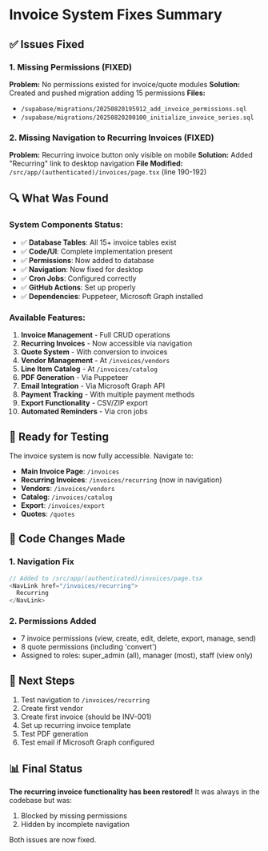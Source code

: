 # Invoice System Fixes Summary

## ✅ Issues Fixed

### 1. Missing Permissions (FIXED)
**Problem:** No permissions existed for invoice/quote modules
**Solution:** Created and pushed migration adding 15 permissions
**Files:**
- `/supabase/migrations/20250820195912_add_invoice_permissions.sql`
- `/supabase/migrations/20250820200100_initialize_invoice_series.sql`

### 2. Missing Navigation to Recurring Invoices (FIXED)
**Problem:** Recurring invoice button only visible on mobile
**Solution:** Added "Recurring" link to desktop navigation
**File Modified:** `/src/app/(authenticated)/invoices/page.tsx` (line 190-192)

## 🔍 What Was Found

### System Components Status:
- ✅ **Database Tables**: All 15+ invoice tables exist
- ✅ **Code/UI**: Complete implementation present
- ✅ **Permissions**: Now added to database
- ✅ **Navigation**: Now fixed for desktop
- ✅ **Cron Jobs**: Configured correctly
- ✅ **GitHub Actions**: Set up properly
- ✅ **Dependencies**: Puppeteer, Microsoft Graph installed

### Available Features:
1. **Invoice Management** - Full CRUD operations
2. **Recurring Invoices** - Now accessible via navigation
3. **Quote System** - With conversion to invoices
4. **Vendor Management** - At `/invoices/vendors`
5. **Line Item Catalog** - At `/invoices/catalog`
6. **PDF Generation** - Via Puppeteer
7. **Email Integration** - Via Microsoft Graph API
8. **Payment Tracking** - With multiple payment methods
9. **Export Functionality** - CSV/ZIP export
10. **Automated Reminders** - Via cron jobs

## 🚀 Ready for Testing

The invoice system is now fully accessible. Navigate to:
- **Main Invoice Page**: `/invoices`
- **Recurring Invoices**: `/invoices/recurring` (now in navigation)
- **Vendors**: `/invoices/vendors`
- **Catalog**: `/invoices/catalog`
- **Export**: `/invoices/export`
- **Quotes**: `/quotes`

## 📝 Code Changes Made

### 1. Navigation Fix
```typescript
// Added to /src/app/(authenticated)/invoices/page.tsx
<NavLink href="/invoices/recurring">
  Recurring
</NavLink>
```

### 2. Permissions Added
- 7 invoice permissions (view, create, edit, delete, export, manage, send)
- 8 quote permissions (including 'convert')
- Assigned to roles: super_admin (all), manager (most), staff (view only)

## 🧪 Next Steps

1. Test navigation to `/invoices/recurring`
2. Create first vendor
3. Create first invoice (should be INV-001)
4. Set up recurring invoice template
5. Test PDF generation
6. Test email if Microsoft Graph configured

## 📊 Final Status

**The recurring invoice functionality has been restored!** It was always in the codebase but was:
1. Blocked by missing permissions
2. Hidden by incomplete navigation

Both issues are now fixed.